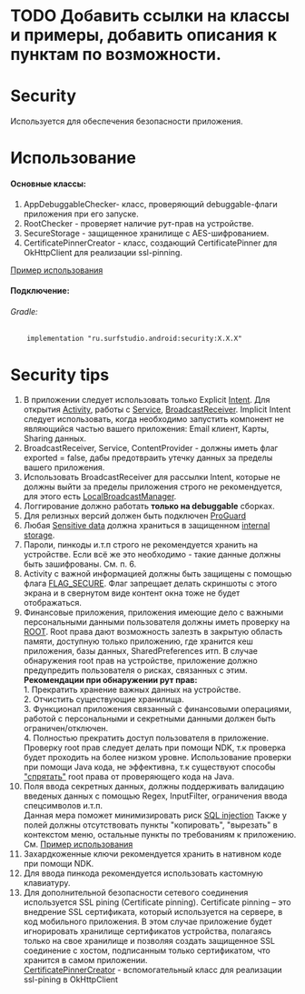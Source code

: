 # TODO Добавить ссылки на классы и примеры, добавить описания к пунктам по возможности.
# Security
Используется для обеспечения безопасности приложения.

# Использование
#### Основные классы:

1. AppDebuggableChecker- класс, проверяющий debuggable-флаги приложения при его запуске.
2. RootChecker - проверяет наличие рут-прав на устройстве.
3. SecureStorage - защищенное хранилище с AES-шифрованием.
4. CertificatePinnerCreator - класс, создающий CertificatePinner для OkHttpClient для реализации ssl-pinning.

[Пример использования](../security-sample)

#### Подключение:
###### Gradle:
```
    implementation "ru.surfstudio.android:security:X.X.X"
```

# Security tips
1. В приложении следует использовать только Explicit [Intent](https://developer.android.com/reference/android/content/Intent). Для открытия [Activity](https://developer.android.com/guide/components/activities/intro-activities), работы с [Service](https://developer.android.com/reference/android/app/Service), [BroadcastReceiver](https://developer.android.com/guide/components/broadcasts).
Implicit Intent следует использовать, когда необходимо запустить компонент не являющийся частью вашего приложения: Email клиент, Карты, Sharing данных.
2. BroadcastReceiver, Service, ContentProvider - должны иметь флаг exported = false, дабы предотвраить утечку данных за пределы вашего приложения.
3. Использовать BroadcastReceiver для рассылки Intent, которые не должны выйти за пределы приложения строго не рекомендуется, для этого есть [LocalBroadcastManager](https://developer.android.com/reference/android/support/v4/content/LocalBroadcastManager).
4. Логгирование должно работать **только на debuggable** сборках.
5. Для релизных версий должен быть подключен [ProGuard](https://jebware.com/blog/?cat=16)
6. Любая [Sensitive data](https://en.wikipedia.org/wiki/Information_sensitivity) должна храниться в защищенном [internal storage](https://developer.android.com/training/data-storage/files).
7. Пароли, пинкоды и.т.п строго не рекомендуется хранить на устройстве. Если всё же это необходимо - такие данные должны быть зашифрованы. См. п. 6.
8. Activity с важной информацией должны быть защищены с помощью флага [FLAG_SECURE](https://developer.android.com/reference/android/view/WindowManager.LayoutParams).
Флаг запрещает делать скриншоты с этого экрана и в свернутом виде контент окна тоже не будет отображаться.
9. Финансовые приложения, приложения имеющие дело с важными персональными данными пользователя должны иметь проверку на [ROOT](https://ru.wikipedia.org/wiki/Root).
Root права дают возможность залезть в закрытую область памяти, доступную только приложению, где хранится кеш приложения, базы данных, SharedPreferences итп. 
В случае обнаружения root прав на устройстве, приложение должно предупредить пользователя о рисках, связанных с этим.
<br>**Рекомендации при обнаружении рут прав:**
<br> 1. Прекратить хранение важных данных на устройстве.
<br> 2. Отчистить существующие хранилища.
<br> 3. Функционал приложения связанный с финансовыми операциями, работой с персональными и секретными данными должен быть ограничен/отключен.
<br> 4. Полностью прекратить доступ пользователя в приложение.
<br> Проверку root прав следует делать при помощи NDK, т.к проверка будет проходить на более низком уровне.
Использование проверки при помощи Java кода, не эффективна, т.к существуют способы ["спрятать"](https://github.com/devadvance/rootcloak) root права от проверяющего кода на Java.
10. Поля ввода секретных данных, должны поддерживать валидацию введеных данных с помощью Regex, InputFilter, ограничения ввода спецсимволов и.т.п.
<br>Данная мера поможет минимизировать риск [SQL injection](https://ru.wikipedia.org/wiki/Внедрение_SQL-кода)
Также у полей должны отсутствовать пункты "копировать", "вырезать" в контекстом меню, остальные пункты по требованиям к приложению. См. [Пример использования](../security-sample)
11. Захардкоженные ключи рекомендуется хранить в нативном коде при помощи NDK.
12. Для ввода пинкода рекомендуется использовать кастомную клавиатуру.
13. Для дополнительной безопасности сетевого соединения используется SSL pining (Certificate pinning).
Certificate pinning – это внедрение SSL сертификата, который используется на сервере, в код мобильного приложения.
В этом случае приложение будет игнорировать хранилище сертификатов устройства, 
полагаясь только на свое хранилище и позволяя создать защищенное SSL соединение с хостом, подписанным только сертификатом, что хранится в самом приложении.
<br>[CertificatePinnerCreator](../security/src/main/java/ru/surfstudio/android/security/ssl/CertificatePinnerCreator.kt) - вспомогательный класс для реализации ssl-pining в OkHttpClient

